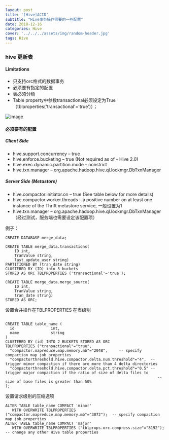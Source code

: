 ```yaml
---
layout: post
title: '[Hive]ACID'
subtitle: "Hive事务操作需要的一些配置"
date: 2018-12-16
categories: Hive
cover: '../../../assets/img/random-header.jpg'
tags: Hive
---
```


### hive 更新表

#### Limitations

- 只支持orc格式的数据事务
- 必须要有指定的配置
- 表必须分桶
- Table property中参数transactional必须设定为True（tblproperties('transactional'='true')）；

![image](https://xlactive-1258062314.cos.ap-chengdu.myqcloud.com/a-limit.png)
#### 必须要有的配置

##### Client Side
- hive.support.concurrency – true
- hive.enforce.bucketing – true (Not required as of - Hive 2.0)
- hive.exec.dynamic.partition.mode – nonstrict
- hive.txn.manager – org.apache.hadoop.hive.ql.lockmgr.DbTxnManager


##### Server Side (Metastore)
- hive.compactor.initiator.on – true (See table below for more details)
- hive.compactor.worker.threads – a positive number on at least one instance of the Thrift metastore service, 一般设置为1
- hive.txn.manager – org.apache.hadoop.hive.ql.lockmgr.DbTxnManager（经过测试，服务端也需要设定该配置项）

例子：
```
CREATE DATABASE merge_data;
 
CREATE TABLE merge_data.transactions(
	ID int,
	TranValue string,
	last_update_user string)
PARTITIONED BY (tran_date string)
CLUSTERED BY (ID) into 5 buckets 
STORED AS ORC TBLPROPERTIES ('transactional'='true');
 
CREATE TABLE merge_data.merge_source(
	ID int,
	TranValue string,
	tran_date string)
STORED AS ORC;
```


设置合并操作在TBLPROPERTIES 在表级别

```

CREATE TABLE table_name (
  id                int,
  name              string
)
CLUSTERED BY (id) INTO 2 BUCKETS STORED AS ORC
TBLPROPERTIES ("transactional"="true",
  "compactor.mapreduce.map.memory.mb"="2048",     -- specify compaction map job properties
  "compactorthreshold.hive.compactor.delta.num.threshold"="4",  -- trigger minor compaction if there are more than 4 delta directories
  "compactorthreshold.hive.compactor.delta.pct.threshold"="0.5" -- trigger major compaction if the ratio of size of delta files to
                                                                   -- size of base files is greater than 50%
);
```

设置请求级别的压缩选项
```
ALTER TABLE table_name COMPACT 'minor' 
   WITH OVERWRITE TBLPROPERTIES ("compactor.mapreduce.map.memory.mb"="3072");  -- specify compaction map job properties
ALTER TABLE table_name COMPACT 'major'
   WITH OVERWRITE TBLPROPERTIES ("tblprops.orc.compress.size"="8192");         -- change any other Hive table properties

```